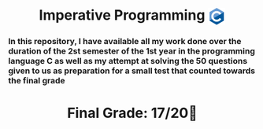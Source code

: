 <h1 align="center">Imperative Programming  <img align="center" src="https://github.com/devicons/devicon/blob/master/icons/c/c-original.svg" target="_blank" title="C" alt="C" width="35" height="35"/></h1>

<h3>In this repository, I have available all my work done over the duration of the 2st semester of the 1st year in the programming language <b>C</b> as well as my attempt at solving the 50 questions given to us as preparation for a small test that counted towards the final grade</h3>

<h1 align="center">Final Grade: 17/20💫</h1>
